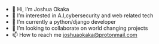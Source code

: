 - 👋 Hi, I’m Joshua Okaka
- 👀 I’m interested in A.I,cybersecurity and web related tech
- 🌱 I’m currently a python/django developer
- 💞️ I’m looking to collaborate on world changing projects
- 📫 How to reach me joshuaokaka@protonmail.com

<!---
JoshuaOkaka/JoshuaOkaka is a ✨ special ✨ repository because its `README.md` (this file) appears on your GitHub profile.
You can click the Preview link to take a look at your changes.
--->
